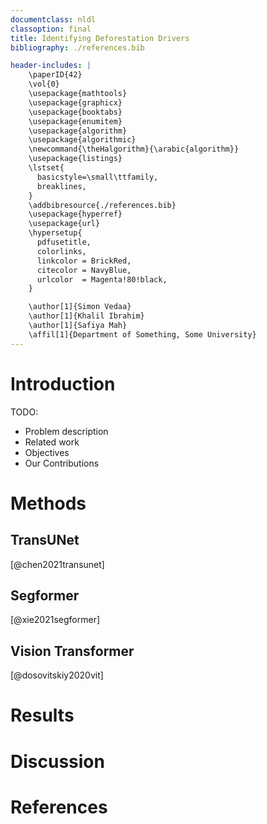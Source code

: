 ```yaml
---
documentclass: nldl
classoption: final
title: Identifying Deforestation Drivers
bibliography: ./references.bib

header-includes: |
    \paperID{42}
    \vol{0}
    \usepackage{mathtools}
    \usepackage{graphicx}
    \usepackage{booktabs}
    \usepackage{enumitem}
    \usepackage{algorithm}
    \usepackage{algorithmic}
    \newcommand{\theHalgorithm}{\arabic{algorithm}}
    \usepackage{listings}
    \lstset{
      basicstyle=\small\ttfamily,
      breaklines,
    }
    \addbibresource{./references.bib}
    \usepackage{hyperref}
    \usepackage{url}
    \hypersetup{
      pdfusetitle,
      colorlinks,
      linkcolor = BrickRed,
      citecolor = NavyBlue,
      urlcolor  = Magenta!80!black,
    }

    \author[1]{Simon Vedaa}
    \author[1]{Khalil Ibrahim}
    \author[1]{Safiya Mah}
    \affil[1]{Department of Something, Some University}
---
```



# Introduction

TODO:

- Problem description
- Related work
- Objectives
- Our Contributions

# Methods

## TransUNet

[@chen2021transunet]

## Segformer

[@xie2021segformer]

## Vision Transformer

[@dosovitskiy2020vit]


# Results

# Discussion

# References

